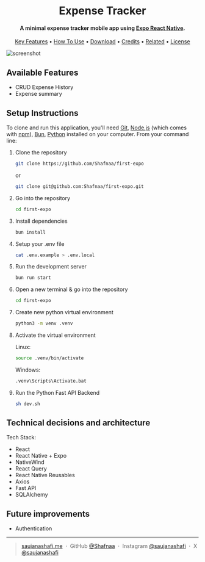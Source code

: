 <h1 align="center">
  <br>
    Expense Tracker
  <br>
</h1>

<h4 align="center">A minimal expense tracker mobile app using <a href="https://expo.dev" target="_blank">Expo React Native</a>.</h4>

<p align="center">
  <a href="#key-features">Key Features</a> •
  <a href="#setup-instructions">How To Use</a> •
  <a href="#download">Download</a> •
  <a href="#credits">Credits</a> •
  <a href="#related">Related</a> •
  <a href="#license">License</a>
</p>

![screenshot](./assets/screenshot.png)

## Available Features

- CRUD Expense History
- Expense summary

## Setup Instructions

To clone and run this application, you'll need [Git](https://git-scm.com), [Node.js](https://nodejs.org/en/download/) (which comes with [npm](http://npmjs.com)), [Bun](https://bun.sh), [Python](https://www.python.org) installed on your computer. From your command line:

1. Clone the repository

    ```bash
    git clone https://github.com/Shafnaa/first-expo
    ```

    or

    ```bash
    git clone git@github.com:Shafnaa/first-expo.git
    ```

2. Go into the repository

    ```bash
    cd first-expo
    ```

3. Install dependencies

    ```bash
    bun install
    ```

4. Setup your .env file

    ```bash
    cat .env.example > .env.local
    ```

5. Run the development server

    ```bash
    bun run start
    ```

6. Open a new terminal & go into the repository

    ```bash
    cd first-expo
    ```

7. Create new python virtual environment

    ```bash
    python3 -m venv .venv
    ```

8. Activate the virtual environment

    Linux:
    ```bash
    source .venv/bin/activate
    ```
    
    Windows:
    ```bash
    .venv\Scripts\Activate.bat
    ```

9. Run the Python Fast API Backend

    ```bash
    sh dev.sh
    ```

## Technical decisions and architecture

Tech Stack:

- React
- React Native + Expo
- NativeWind
- React Query
- React Native Reusables
- Axios
- Fast API
- SQLAlchemy

## Future improvements

- Authentication

---

> [saujanashafi.me](https://saujanashafi.me) &nbsp;&middot;&nbsp;
> GitHub [@Shafnaa](https://github.com/Shafnaa) &nbsp;&middot;&nbsp;
> Instagram [@saujanashafi](https://instagram.com/saujanashafi) &nbsp;&middot;&nbsp;
> X [@saujanashafi](https://x.com/saujanashafi)
